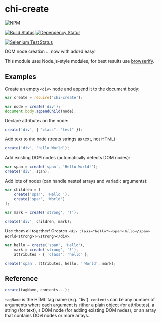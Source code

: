 # chi-create

[![NPM](https://nodei.co/npm/chi-create.png?compact=true)](https://nodei.co/npm/chi-create/)

[![Build Status](https://drone.io/github.com/conradz/chi-create/status.png)](https://drone.io/github.com/conradz/chi-create/latest)
[![Dependency Status](https://gemnasium.com/conradz/chi-create.png)](https://gemnasium.com/conradz/chi-create)

[![Selenium Test Status](https://saucelabs.com/browser-matrix/chi-create.svg)](https://saucelabs.com/u/chi-create)

DOM node creation ... now with added easy!

This module uses Node.js-style modules, for best results use
[browserify](https://github.com/substack/node-browserify).

## Examples

Create an empty `<div>` node and append it to the document body:

```js
var create = require('chi-create');

var node = create('div');
document.body.appendChild(node);
```

Declare attributes on the node:

```js
create('div', { "class": "test" });
```

Add text to the node (treats strings as text, not HTML):

```js
create('div', 'Hello World');
```

Add existing DOM nodes (automatically detects DOM nodes):

```js
var span = create('span', 'Hello World!');
create('div', span);
```

Add lots of nodes (can handle nested arrays and variadic arguments):

```js
var children = [
    create('span', 'Hello '),
    create('span', 'World')
];

var mark = create('strong', '!');

create('div', children, mark);
```

Use them all together! Creates
`<div class="hello"><span>Hello</span> World<strong>!</strong></div>`.

```js
var hello = create('span', 'Hello'),
    mark = create('strong', '!'),
    attributes = { 'class': 'hello' };

create('span', attributes, hello, ' World', mark);
```

## Reference

```js
create(tagName, contents...);
```

`tagName` is the HTML tag name (e.g. 'div'). `contents` can be any number of
arguments where each argument is either a plain object (for attributes), a
string (for text), a DOM node (for adding existing DOM nodes), or an array
that contains DOM nodes or more arrays.
